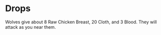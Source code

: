 # Drops

Wolves give about 8 Raw Chicken Breast, 20 Cloth, and 3 Blood. They will attack as you near them.

